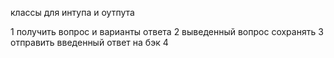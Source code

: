 классы для интупа и оутпута

1 получить вопрос и варианты ответа
2 выведенный вопрос сохранять
3 отправить введенный ответ на бэк
4 
